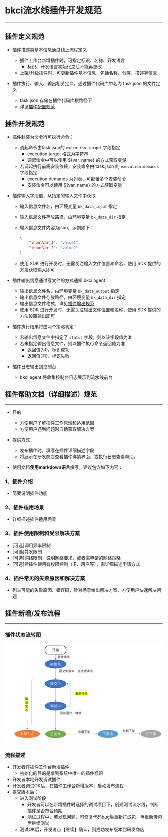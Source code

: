 # bkci流水线插件开发规范

---

## 插件定义规范

- 插件描述类基本信息通过线上流程定义
  - 插件工作台新增插件时，可指定标识、名称、开发语言
    - 标识、开发语言初始化之后不能再更改
  - 上架/升级插件时，可更新插件基本信息，包括名称、分类、描述等信息

- 插件执行、输入、输出相关定义，通过插件代码库中名为 task.json 的文件定义
  - task.json 存储在插件代码库根路径下
  - 详见[插件配置规范](plugin_config.md)

## 插件开发规范

- 插件封装为命令行可执行命令：
  - 调起命令由task.json的 `execution.target` 字段指定
    - execution.target 格式为字符串
    - 调起命令中可以使用 ${var_name} 的方式获取变量
  - 若调起执行前需安装依赖，安装命令由 task.json 的 `execution.demands` 字段指定
    - execution.demands 为列表，可配置多个安装命令
    - 安装命令可以使用 ${var_name} 的方式获取变量

- 插件输入字段值，从指定的输入文件中获取
  - 输入信息文件名，由环境变量 `bk_data_input` 指定
  - 输入信息文件存放路径，由环境变量 `bk_data_dir` 指定
  - 输入信息文件内容为json，示例如下：

    ```json
    {
        "inputVar_1": "value1",
        "inputVar_2": "value2"
    }
    ```

  - 使用 SDK 进行开发时，无需关注输入文件位置和命名，使用 SDK 提供的方法获取输入即可

- 插件输出信息通过写文件的方式通知 bkci agent
  - 输出信息文件名，由环境变量 `bk_data_output` 指定
  - 输出信息文件存放路径，由环境变量 `bk_data_dir` 指定
  - 输出信息文件格式，详见[插件输出规范](plugin_output.md)
  - 使用 SDK 进行开发时，无需关注输出文件位置和名称，使用 SDK 提供的方法设置输出即可

- 插件执行结果将由两个策略判定：
  - 若输出信息文件中指定了 `status` 字段，则以该字段值为准
  - 若未指定输出信息文件，则以插件执行命令返回值为准
    - 返回值为0，标识成功
    - 返回值非0，标识失败

- 插件日志输出到控制台
  - bkci agent 将收集控制台日志展示到流水线前台

## 插件帮助文档（详细描述）规范

---

- 目的
  - 方便用户了解插件工作原理和适用范围
  - 方便用户遇到问题时自助获取解决方案

- 提供方式
  - 发布插件时，填写在插件详细描述字段
  - 将展示在研发商店查看插件详情界面，或执行日志查看帮助。

- 使用文档**使用markdown语言**撰写，建议包含如下内容：

### 1、插件介绍

- 简要说明插件功能

### 2、插件适用场景

- 详细描述插件适用场景

### 3、插件使用限制和受限解决方案

- [可选]调用频率限制
- [可选]并发限制
- [可选]网络限制，说明网络要求，或者需申请的网络策略
- [可选]若插件使用有权限控制（IP、用户等），需详细描述申请方式

### 4、插件常见的失败原因和解决方案

- 列举可能的失败原因、错误码，针对场景给出解决方案，方便用户快速解决问题

## 插件新增/发布流程

---

### 插件状态流转图

![](assets/status.png)

### 流程描述

- 开发者在插件工作台新增插件
  - 初始化的目的是拿到系统中唯一的插件标识
- 开发者本地开发调试插件
- 开发者调试OK后，在插件工作台新增版本，启动发布流程
- 提交版本后：
  - 进入测试阶段
    - 开发者可以在新增插件时选择的调试项目下，创建测试流水线，判断插件是否符合预期
    - 测试过程中，若发现问题，可修复代码bug后重新打成包，再重新传包后继续测试
  - 测试OK后，开发者点【继续】确认，则成功发布版本到研发商店
